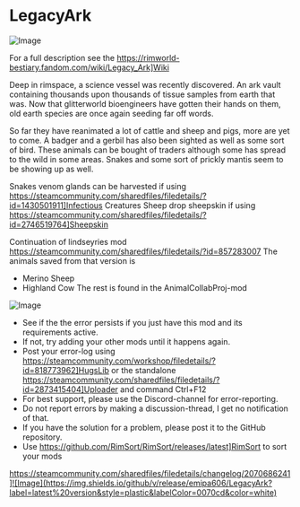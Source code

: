 # LegacyArk

![Image](https://i.imgur.com/iCj5o7O.png)

  
For a full description see the  https://rimworld-bestiary.fandom.com/wiki/Legacy_Ark]Wiki

Deep in rimspace, a science vessel was recently discovered. An ark vault containing thousands upon thousands of tissue samples from earth that was. Now that glitterworld bioengineers have gotten their hands on them, old earth species are once again seeding far off words.

So far they have reanimated a lot of cattle and sheep and pigs, more are yet to come. A badger and a gerbil has also been sighted as well as some sort of bird. These animals can be bought of traders although some has spread to the wild in some areas. Snakes and some sort of prickly mantis seem to be showing up as well.

Snakes venom glands can be harvested if using https://steamcommunity.com/sharedfiles/filedetails/?id=1430501911]Infectious Creatures
Sheep drop sheepskin if using https://steamcommunity.com/sharedfiles/filedetails/?id=2746519764]Sheepskin

Continuation of lindseyries mod
https://steamcommunity.com/sharedfiles/filedetails/?id=857283007
The animals saved from that version is
- Merino Sheep
- Highland Cow
The rest is found in the AnimalCollabProj-mod

![Image](https://i.imgur.com/5xwDG6H.png)



-  See if the the error persists if you just have this mod and its requirements active.
-  If not, try adding your other mods until it happens again.
-  Post your error-log using https://steamcommunity.com/workshop/filedetails/?id=818773962]HugsLib or the standalone https://steamcommunity.com/sharedfiles/filedetails/?id=2873415404]Uploader and command Ctrl+F12
-  For best support, please use the Discord-channel for error-reporting.
-  Do not report errors by making a discussion-thread, I get no notification of that.
-  If you have the solution for a problem, please post it to the GitHub repository.
-  Use https://github.com/RimSort/RimSort/releases/latest]RimSort to sort your mods



https://steamcommunity.com/sharedfiles/filedetails/changelog/2070686241]![Image](https://img.shields.io/github/v/release/emipa606/LegacyArk?label=latest%20version&style=plastic&labelColor=0070cd&color=white)

